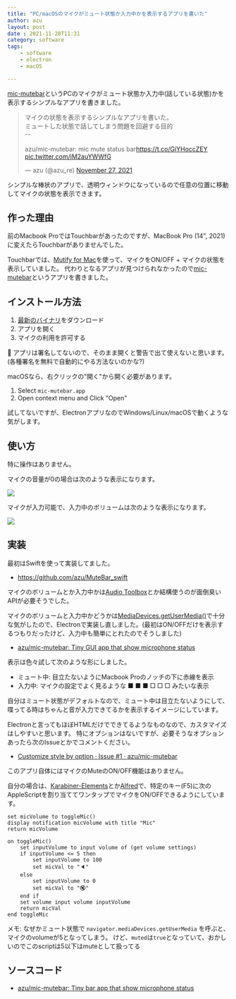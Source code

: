 ```yaml
---
title: "PC/macOSのマイクがミュート状態か入力中かを表示するアプリを書いた"
author: azu
layout: post
date : 2021-11-28T11:31
category: software
tags:
    - software
    - electron
    - macOS

---
```


[mic-mutebar](https://github.com/azu/mic-mutebar)というPCのマイクがミュート状態か入力中(話している状態)かを表示するシンプルなアプリを書きました。

<blockquote class="twitter-tweet"><p lang="ja" dir="ltr">マイクの状態を表示するシンプルなアプリを書いた。<br>ミュートした状態で話してしまう問題を回避する目的<br>--<br><br>azu/mic-mutebar: mic mute status bar<a href="https://t.co/GiYHoccZEY">https://t.co/GiYHoccZEY</a> <a href="https://t.co/jM2auYWWfG">pic.twitter.com/jM2auYWWfG</a></p>&mdash; azu (@azu_re) <a href="https://twitter.com/azu_re/status/1464587466674171905?ref_src=twsrc%5Etfw">November 27, 2021</a></blockquote>

<script async src="https://platform.twitter.com/widgets.js" charset="utf-8"></script> 

シンプルな棒状のアプリで、透明ウィンドウになっているので任意の位置に移動してマイクの状態を表示できます。

## 作った理由

前のMacbook ProではTouchbarがあったのですが、MacBook Pro (14", 2021)に変えたらTouchbarがありませんでした。

Touchbarでは、[Mutify for Mac](https://mutify.app/)を使って、マイクをON/OFF + マイクの状態を表示していました。
代わりとなるアプリが見つけられなかったので[mic-mutebar](https://github.com/azu/mic-mutebar)というアプリを書きました。

## インストール方法

1. [最新のバイナリ](https://github.com/azu/mic-mutebar/releases/latest)をダウンロード
2. アプリを開く
3. マイクの利用を許可する

🚧 アプリは署名してないので、そのまま開くと警告で出て使えないと思います。(各種署名を無料で自動的にやる方法ないのかな?)

macOSなら、右クリックの"開く"から開く必要があります。

1. Select `mic-mutebar.app`
2. Open context menu and Click "Open"

試してないですが、ElectronアプリなのでWindows/Linux/macOSで動くような気がします。

## 使い方

特に操作はありません。

マイクの音量が0の場合は次のような表示になります。

![](https://raw.githubusercontent.com/azu/mic-mutebar/main/docs/img/muted.png)

マイクが入力可能で、入力中のボリュームは次のような表示になります。

![](https://raw.githubusercontent.com/azu/mic-mutebar/main/docs/img/inputing.png)

## 実装

最初はSwiftを使って実装してました。

- https://github.com/azu/MuteBar_swift

マイクのボリュームとか入力中かは[Audio Toolbox](https://developer.apple.com/documentation/audiotoolbox)とか結構使うのが面倒臭いAPIが必要そうでした。

マイクのボリュームと入力中かどうかは[MediaDevices.getUserMedia()](https://developer.mozilla.org/ja/docs/Web/API/MediaDevices/getUserMedia)で十分な気がしたので、Electronで実装し直しました。(最初はON/OFFだけを表示するつもりだったけど、入力中も簡単にとれたのでそうしました)

- [azu/mic-mutebar: Tiny GUI app that show microphone status](https://github.com/azu/mic-mutebar)

表示は色々試して次のような形にしました。

- ミュート中: 目立たないようにMacbook Proのノッチの下に赤線を表示
- 入力中: マイクの設定でよく見るような ■ ■ ■ □ □ □ みたいな表示

自分はミュート状態がデフォルトなので、ミュート中は目立たないようにして、喋ってる時はちゃんと音が入力できてるかを表示するイメージにしています。

Electronと言ってもほぼHTMLだけでできてるようなものなので、カスタマイズはしやすいと思います。
特にオプションはないですが、必要そうなオプションあったら次のIssueとかでコメントください。

- [Customize style by option · Issue #1 · azu/mic-mutebar](https://github.com/azu/mic-mutebar/issues/1)

このアプリ自体にはマイクのMuteのON/OFF機能はありません。

自分の場合は、[Karabiner-Elements](https://karabiner-elements.pqrs.org/)とか[Alfred](https://www.alfredapp.com/)で、特定のキー(F5)に次のAppleScriptを割り当ててワンタップでマイクをON/OFFできるようにしています。

```
set micVolume to toggleMic()
display notification micVolume with title "Mic"
return micVolume

on toggleMic()
	set inputVolume to input volume of (get volume settings)
	if inputVolume <= 5 then
		set inputVolume to 100
		set micVal to "🔈"
	else
		set inputVolume to 0
		set micVal to "🔇"
	end if
	set volume input volume inputVolume
	return micVal
end toggleMic
```

メモ: なぜかミュート状態で `navigator.mediaDevices.getUserMedia` を呼ぶと、マイクのvolumeが5となってしまう。
けど、`muted`は`true`となっていて、おかしいのでこのscriptは5以下はmuteとして扱ってる

## ソースコード

- [azu/mic-mutebar: Tiny bar app that show microphone status](https://github.com/azu/mic-mutebar)
